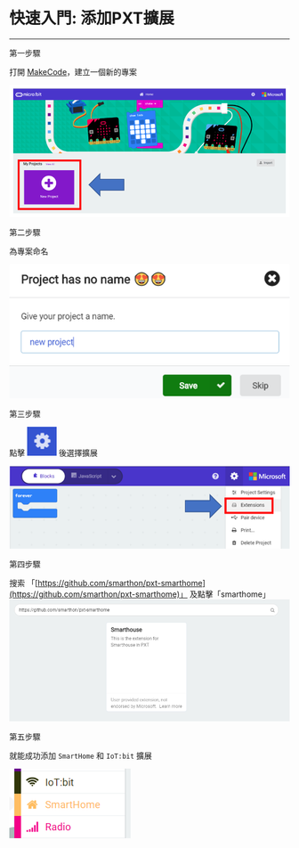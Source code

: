 # 快速入門: 添加PXT擴展

<HR>

<span id="subtitle">第一步驟</span><BR><P>
打開 [MakeCode](https://makecode.microbit.org)，建立一個新的專案<BR><P>
![auto_fit](images/GetStart/getstart01.png)<P>
<span id="subtitle">第二步驟</span><BR><P>
為專案命名<BR><P>
![pic_60](images/GetStart/getstart02.png)<P>
<span id="subtitle">第三步驟</span><BR><P>
點擊 ![icon](images/GetStart/icon_more.png) 後選擇擴展<BR><P>
![auto_fit](images/GetStart/getstart03.png)<BR><P>
<span id="subtitle">第四步驟</span><BR><P>
搜索 「[https://github.com/smarthon/pxt-smarthome](https://github.com/smarthon/pxt-smarthome)」 及點擊「smarthome」
![auto_fit](images/GetStart/getstart04.png)<P>
<span id="subtitle">第五步驟</span><BR><P>
就能成功添加 `SmartHome` 和  `IoT:bit` 擴展<BR><P>
![auto_fit](images/GetStart/getstart05.png)<P>
